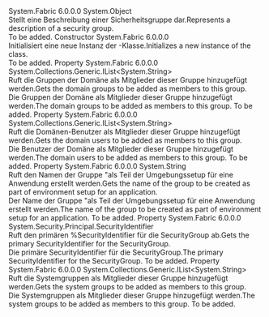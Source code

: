 <Type Name="SecurityGroupDescription" FullName="System.Fabric.Description.SecurityGroupDescription">
  <TypeSignature Language="C#" Value="public sealed class SecurityGroupDescription" />
  <TypeSignature Language="ILAsm" Value=".class public auto ansi sealed beforefieldinit SecurityGroupDescription extends System.Object" />
  <TypeSignature Language="DocId" Value="T:System.Fabric.Description.SecurityGroupDescription" />
  <TypeSignature Language="VB.NET" Value="Public NotInheritable Class SecurityGroupDescription" />
  <TypeSignature Language="F#" Value="type SecurityGroupDescription = class" />
  <AssemblyInfo>
    <AssemblyName>System.Fabric</AssemblyName>
    <AssemblyVersion>6.0.0.0</AssemblyVersion>
  </AssemblyInfo>
  <Base>
    <BaseTypeName>System.Object</BaseTypeName>
  </Base>
  <Interfaces />
  <Docs>
    <summary>
      <para><span data-ttu-id="dc12c-101">Stellt eine Beschreibung einer Sicherheitsgruppe dar.</span><span class="sxs-lookup"><span data-stu-id="dc12c-101">Represents a description of a security group.</span></span></para>
    </summary>
    <remarks>To be added.</remarks>
  </Docs>
  <Members>
    <Member MemberName=".ctor">
      <MemberSignature Language="C#" Value="public SecurityGroupDescription ();" />
      <MemberSignature Language="ILAsm" Value=".method public hidebysig specialname rtspecialname instance void .ctor() cil managed" />
      <MemberSignature Language="DocId" Value="M:System.Fabric.Description.SecurityGroupDescription.#ctor" />
      <MemberSignature Language="VB.NET" Value="Public Sub New ()" />
      <MemberType>Constructor</MemberType>
      <AssemblyInfo>
        <AssemblyName>System.Fabric</AssemblyName>
        <AssemblyVersion>6.0.0.0</AssemblyVersion>
      </AssemblyInfo>
      <Parameters />
      <Docs>
        <summary>
          <para><span data-ttu-id="dc12c-102">Initialisiert eine neue Instanz der <see cref="T:System.Fabric.Description.SecurityGroupDescription" />-Klasse.</span><span class="sxs-lookup"><span data-stu-id="dc12c-102">Initializes a new instance of the <see cref="T:System.Fabric.Description.SecurityGroupDescription" /> class.</span></span></para>
        </summary>
        <remarks>To be added.</remarks>
      </Docs>
    </Member>
    <Member MemberName="DomainGroupMembers">
      <MemberSignature Language="C#" Value="public System.Collections.Generic.IList&lt;string&gt; DomainGroupMembers { get; }" />
      <MemberSignature Language="ILAsm" Value=".property instance class System.Collections.Generic.IList`1&lt;string&gt; DomainGroupMembers" />
      <MemberSignature Language="DocId" Value="P:System.Fabric.Description.SecurityGroupDescription.DomainGroupMembers" />
      <MemberSignature Language="VB.NET" Value="Public ReadOnly Property DomainGroupMembers As IList(Of String)" />
      <MemberSignature Language="F#" Value="member this.DomainGroupMembers : System.Collections.Generic.IList&lt;string&gt;" Usage="System.Fabric.Description.SecurityGroupDescription.DomainGroupMembers" />
      <MemberType>Property</MemberType>
      <AssemblyInfo>
        <AssemblyName>System.Fabric</AssemblyName>
        <AssemblyVersion>6.0.0.0</AssemblyVersion>
      </AssemblyInfo>
      <ReturnValue>
        <ReturnType>System.Collections.Generic.IList&lt;System.String&gt;</ReturnType>
      </ReturnValue>
      <Docs>
        <summary>
          <para><span data-ttu-id="dc12c-103">Ruft die Gruppen der Domäne als Mitglieder dieser Gruppe hinzugefügt werden.</span><span class="sxs-lookup"><span data-stu-id="dc12c-103">Gets the domain groups to be added as members to this group.</span></span></para>
        </summary>
        <value>
          <para><span data-ttu-id="dc12c-104">Die Gruppen der Domäne als Mitglieder dieser Gruppe hinzugefügt werden.</span><span class="sxs-lookup"><span data-stu-id="dc12c-104">The domain groups to be added as members to this group.</span></span></para>
        </value>
        <remarks>To be added.</remarks>
      </Docs>
    </Member>
    <Member MemberName="DomainUserMembers">
      <MemberSignature Language="C#" Value="public System.Collections.Generic.IList&lt;string&gt; DomainUserMembers { get; }" />
      <MemberSignature Language="ILAsm" Value=".property instance class System.Collections.Generic.IList`1&lt;string&gt; DomainUserMembers" />
      <MemberSignature Language="DocId" Value="P:System.Fabric.Description.SecurityGroupDescription.DomainUserMembers" />
      <MemberSignature Language="VB.NET" Value="Public ReadOnly Property DomainUserMembers As IList(Of String)" />
      <MemberSignature Language="F#" Value="member this.DomainUserMembers : System.Collections.Generic.IList&lt;string&gt;" Usage="System.Fabric.Description.SecurityGroupDescription.DomainUserMembers" />
      <MemberType>Property</MemberType>
      <AssemblyInfo>
        <AssemblyName>System.Fabric</AssemblyName>
        <AssemblyVersion>6.0.0.0</AssemblyVersion>
      </AssemblyInfo>
      <ReturnValue>
        <ReturnType>System.Collections.Generic.IList&lt;System.String&gt;</ReturnType>
      </ReturnValue>
      <Docs>
        <summary>
          <para><span data-ttu-id="dc12c-105">Ruft die Domänen-Benutzer als Mitglieder dieser Gruppe hinzugefügt werden.</span><span class="sxs-lookup"><span data-stu-id="dc12c-105">Gets the domain users to be added as members to this group.</span></span></para>
        </summary>
        <value>
          <para><span data-ttu-id="dc12c-106">Die Benutzer der Domäne als Mitglieder dieser Gruppe hinzugefügt werden.</span><span class="sxs-lookup"><span data-stu-id="dc12c-106">The domain users to be added as members to this group.</span></span></para>
        </value>
        <remarks>To be added.</remarks>
      </Docs>
    </Member>
    <Member MemberName="Name">
      <MemberSignature Language="C#" Value="public string Name { get; }" />
      <MemberSignature Language="ILAsm" Value=".property instance string Name" />
      <MemberSignature Language="DocId" Value="P:System.Fabric.Description.SecurityGroupDescription.Name" />
      <MemberSignature Language="VB.NET" Value="Public ReadOnly Property Name As String" />
      <MemberSignature Language="F#" Value="member this.Name : string" Usage="System.Fabric.Description.SecurityGroupDescription.Name" />
      <MemberType>Property</MemberType>
      <AssemblyInfo>
        <AssemblyName>System.Fabric</AssemblyName>
        <AssemblyVersion>6.0.0.0</AssemblyVersion>
      </AssemblyInfo>
      <ReturnValue>
        <ReturnType>System.String</ReturnType>
      </ReturnValue>
      <Docs>
        <summary>
          <para><span data-ttu-id="dc12c-107">Ruft den Namen der Gruppe "als Teil der Umgebungssetup für eine Anwendung erstellt werden.</span><span class="sxs-lookup"><span data-stu-id="dc12c-107">Gets the name of the group to be created as part of environment setup for an application.</span></span></para>
        </summary>
        <value>
          <para><span data-ttu-id="dc12c-108">Der Name der Gruppe "als Teil der Umgebungssetup für eine Anwendung erstellt werden.</span><span class="sxs-lookup"><span data-stu-id="dc12c-108">The name of the group to be created as part of environment setup for an application.</span></span></para>
        </value>
        <remarks>To be added.</remarks>
      </Docs>
    </Member>
    <Member MemberName="Sid">
      <MemberSignature Language="C#" Value="public System.Security.Principal.SecurityIdentifier Sid { get; }" />
      <MemberSignature Language="ILAsm" Value=".property instance class System.Security.Principal.SecurityIdentifier Sid" />
      <MemberSignature Language="DocId" Value="P:System.Fabric.Description.SecurityGroupDescription.Sid" />
      <MemberSignature Language="VB.NET" Value="Public ReadOnly Property Sid As SecurityIdentifier" />
      <MemberSignature Language="F#" Value="member this.Sid : System.Security.Principal.SecurityIdentifier" Usage="System.Fabric.Description.SecurityGroupDescription.Sid" />
      <MemberType>Property</MemberType>
      <AssemblyInfo>
        <AssemblyName>System.Fabric</AssemblyName>
        <AssemblyVersion>6.0.0.0</AssemblyVersion>
      </AssemblyInfo>
      <ReturnValue>
        <ReturnType>System.Security.Principal.SecurityIdentifier</ReturnType>
      </ReturnValue>
      <Docs>
        <summary>
          <para>
            <span data-ttu-id="dc12c-109">Ruft den primären %SecurityIdentifier für die SecurityGroup ab.</span><span class="sxs-lookup"><span data-stu-id="dc12c-109">Gets the primary SecurityIdentifier for the SecurityGroup.</span></span>
            </para>
        </summary>
        <value>
             <span data-ttu-id="dc12c-110">Die primäre SecurityIdentifier für die SecurityGroup.</span><span class="sxs-lookup"><span data-stu-id="dc12c-110">The primary SecurityIdentifier for the SecurityGroup.</span></span>
            </value>
        <remarks>To be added.</remarks>
      </Docs>
    </Member>
    <Member MemberName="SystemGroupMembers">
      <MemberSignature Language="C#" Value="public System.Collections.Generic.IList&lt;string&gt; SystemGroupMembers { get; }" />
      <MemberSignature Language="ILAsm" Value=".property instance class System.Collections.Generic.IList`1&lt;string&gt; SystemGroupMembers" />
      <MemberSignature Language="DocId" Value="P:System.Fabric.Description.SecurityGroupDescription.SystemGroupMembers" />
      <MemberSignature Language="VB.NET" Value="Public ReadOnly Property SystemGroupMembers As IList(Of String)" />
      <MemberSignature Language="F#" Value="member this.SystemGroupMembers : System.Collections.Generic.IList&lt;string&gt;" Usage="System.Fabric.Description.SecurityGroupDescription.SystemGroupMembers" />
      <MemberType>Property</MemberType>
      <AssemblyInfo>
        <AssemblyName>System.Fabric</AssemblyName>
        <AssemblyVersion>6.0.0.0</AssemblyVersion>
      </AssemblyInfo>
      <ReturnValue>
        <ReturnType>System.Collections.Generic.IList&lt;System.String&gt;</ReturnType>
      </ReturnValue>
      <Docs>
        <summary>
          <para><span data-ttu-id="dc12c-111">Ruft die Systemgruppen als Mitglieder dieser Gruppe hinzugefügt werden.</span><span class="sxs-lookup"><span data-stu-id="dc12c-111">Gets the system groups to be added as members to this group.</span></span></para>
        </summary>
        <value>
          <para><span data-ttu-id="dc12c-112">Die Systemgruppen als Mitglieder dieser Gruppe hinzugefügt werden.</span><span class="sxs-lookup"><span data-stu-id="dc12c-112">The system groups to be added as members to this group.</span></span></para>
        </value>
        <remarks>To be added.</remarks>
      </Docs>
    </Member>
  </Members>
</Type>